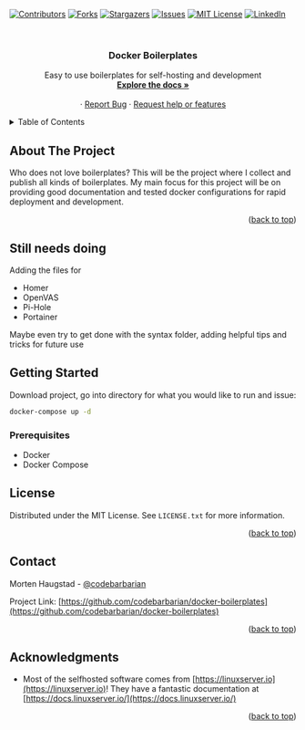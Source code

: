 <div id="top"></div>
<!--
*** Thanks for checking out the Best-README-Template. If you have a suggestion
*** that would make this better, please fork the repo and create a pull request
*** or simply open an issue with the tag "enhancement".
*** Don't forget to give the project a star!
*** Thanks again! Now go create something AMAZING! :D
-->



<!-- PROJECT SHIELDS -->
<!--
*** I'm using markdown "reference style" links for readability.
*** Reference links are enclosed in brackets [ ] instead of parentheses ( ).
*** See the bottom of this document for the declaration of the reference variables
*** for contributors-url, forks-url, etc. This is an optional, concise syntax you may use.
*** https://www.markdownguide.org/basic-syntax/#reference-style-links
-->
[![Contributors][contributors-shield]][contributors-url]
[![Forks][forks-shield]][forks-url]
[![Stargazers][stars-shield]][stars-url]
[![Issues][issues-shield]][issues-url]
[![MIT License][license-shield]][license-url]
[![LinkedIn][linkedin-shield]][linkedin-url]

<!-- PROJECT LOGO -->
<br />
<div align="center">


<h3 align="center">Docker Boilerplates</h3>

  <p align="center">
    Easy to use boilerplates for self-hosting and development
    <br />
    <a href="https://github.com/codebarbarian/docker-boilerplates"><strong>Explore the docs »</strong></a>
    <br />
    <br />
    ·
    <a href="https://github.com/codebarbarian/docker-boilerplates/issues">Report Bug</a>
    ·
    <a href="https://github.com/codebarbarian/docker-boilerplates/issues">Request help or features</a>
  </p>
</div>

<!-- TABLE OF CONTENTS -->
<details>
  <summary>Table of Contents</summary>
  <ol>
    <li>
      <a href="#about-the-project">About The Project</a>
    </li>
    <li>
      <a href="#still-needs-doing">Still needs doing</a>
    </li>
    <li>
      <a href="#getting-started">Getting Started</a>
      <ul>
        <li><a href="#prerequisites">Prerequisites</a></li>
      </ul>
    </li>
    <li><a href="#license">License</a></li>
    <li><a href="#contact">Contact</a></li>
    <li><a href="#acknowledgments">Acknowledgments</a></li>
  </ol>
</details>



<!-- ABOUT THE PROJECT -->
## About The Project
Who does not love boilerplates? This will be the project where I collect and publish all kinds of boilerplates. My main focus for this project will be on providing good documentation and tested docker configurations for rapid deployment and development.

<p align="right">(<a href="#top">back to top</a>)</p>

## Still needs doing
Adding the files for
* Homer
* OpenVAS
* Pi-Hole
* Portainer

Maybe even try to get done with the syntax folder, adding helpful tips and tricks for future use

<!-- GETTING STARTED -->
## Getting Started
Download project, go into directory for what you would like to run and issue:

```bash
docker-compose up -d
```

### Prerequisites

* Docker
* Docker Compose

<!-- LICENSE -->
## License

Distributed under the MIT License. See `LICENSE.txt` for more information.

<p align="right">(<a href="#top">back to top</a>)</p>


<!-- CONTACT -->
## Contact

Morten Haugstad - [@codebarbarian](https://twitter.com/codebarbarian) 

Project Link: [https://github.com/codebarbarian/docker-boilerplates](https://github.com/codebarbarian/docker-boilerplates)

<p align="right">(<a href="#top">back to top</a>)</p>



<!-- ACKNOWLEDGMENTS -->
## Acknowledgments

* Most of the selfhosted software comes from [https://linuxserver.io](https://linuxserver.io)! They have a fantastic documentation at [https://docs.linuxserver.io/](https://docs.linuxserver.io/)

<p align="right">(<a href="#top">back to top</a>)</p>



<!-- MARKDOWN LINKS & IMAGES -->
<!-- https://www.markdownguide.org/basic-syntax/#reference-style-links -->
[contributors-shield]: https://img.shields.io/github/contributors/codebarbarian/docker-boilerplates.svg?style=for-the-badge
[contributors-url]: https://github.com/codebarbarian/docker-boilerplates/graphs/contributors
[forks-shield]: https://img.shields.io/github/forks/codebarbarian/docker-boilerplates.svg?style=for-the-badge
[forks-url]: https://github.com/codebarbarian/docker-boilerplates/network/members
[stars-shield]: https://img.shields.io/github/stars/codebarbarian/docker-boilerplates.svg?style=for-the-badge
[stars-url]: https://github.com/codebarbarian/docker-boilerplates/stargazers
[issues-shield]: https://img.shields.io/github/issues/codebarbarian/docker-boilerplates.svg?style=for-the-badge
[issues-url]: https://github.com/codebarbarian/docker-boilerplates/issues
[license-shield]: https://img.shields.io/github/license/codebarbarian/docker-boilerplates.svg?style=for-the-badge
[license-url]: https://github.com/codebarbarian/docker-boilerplates/blob/master/LICENSE.txt
[linkedin-shield]: https://img.shields.io/badge/-LinkedIn-black.svg?style=for-the-badge&logo=linkedin&colorB=555
[linkedin-url]: https://linkedin.com/in/mortenhaugstad
[product-screenshot]: images/screenshot.png